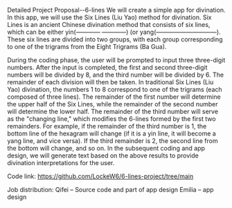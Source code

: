 Detailed Project Proposal--6-lines
We will create a simple app for divination. In this app, we will use the Six Lines (Liu Yao) method for divination. Six Lines is an ancient Chinese divination method that consists of six lines, which can be either yin(————  ————) (or yang(——————————). These six lines are divided into two groups, with each group corresponding to one of the trigrams from the Eight Trigrams (Ba Gua).

During the coding phase, the user will be prompted to input three three-digit numbers. After the input is completed, the first and second three-digit numbers will be divided by 8, and the third number will be divided by 6. The remainder of each division will then be taken.
In traditional Six Lines (Liu Yao) divination, the numbers 1 to 8 correspond to one of the trigrams (each composed of three lines). The remainder of the first number will determine the upper half of the Six Lines, while the remainder of the second number will determine the lower half.
The remainder of the third number will serve as the "changing line," which modifies the 6-lines formed by the first two remainders. For example, if the remainder of the third number is 1, the bottom line of the hexagram will change (if it is a yin line, it will become a yang line, and vice versa). If the third remainder is 2, the second line from the bottom will change, and so on.
In the subsequent coding and app design, we will generate text based on the above results to provide divination interpretations for the user.

Code link:
https://github.com/LockeW6/6-lines-project/tree/main

Job distribution:
Qifei – Source code and part of app design
Emilia – app design
